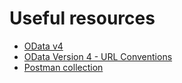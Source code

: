 # Useful resources

- [OData v4](https://www.odata.org)
- [OData Version 4 - URL Conventions](https://docs.oasis-open.org/odata/odata/v4.01/odata-v4.01-part2-url-conventions.html)
- [Postman collection](https://www.odata.org/getting-started/learning-odata-on-postman/)